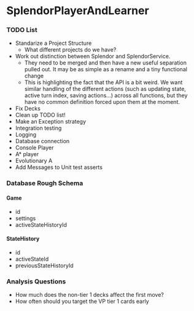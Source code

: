 # SplendorPlayerAndLearner

### TODO List

- Standarize a Project Structure
  - What different projects do we have?
- Work out distinction between Splendor and SplendorService.
  - They need to be merged and then have a new useful separation pulled out. It may be as simple as a rename and a tiny
  functional change
  - This is highlighting the fact that the API is a bit weird. We want similar handling of the different actions (such 
  as updating state, active turn index, saving actions...) across all functions, but they have no common definition 
  forced upon them at the moment.
- Fix Decks
- Clean up TODO list!
- Make an Exception strategy
- Integration testing
- Logging
- Database connection
- Console Player
- A* player
- Evolutionary A
- Add Messages to Unit test asserts

### Database Rough Schema

#### Game

- id
- settings
- activeStateHistoryId


#### StateHistory

- id
- activeStateId
- previousStateHistoryId

### Analysis Questions

- How much does the non-tier 1 decks affect the first move?
- How often should you target the VP tier 1 cards early